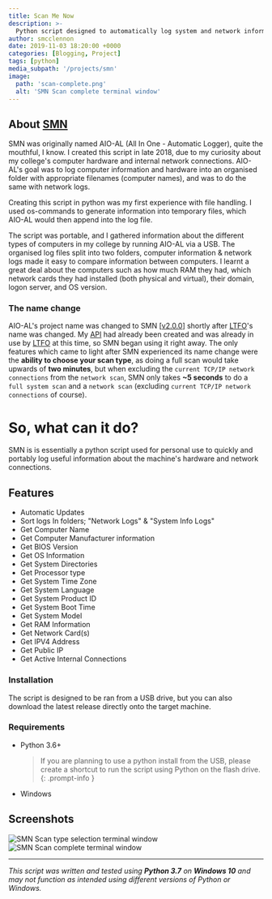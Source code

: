 ```yaml
---
title: Scan Me Now
description: >-
  Python script designed to automatically log system and network information portably.
author: smcclennon
date: 2019-11-03 18:20:00 +0000
categories: [Blogging, Project]
tags: [python]
media_subpath: '/projects/smn'
image:
  path: 'scan-complete.png'
  alt: 'SMN Scan complete terminal window'
---
```


## About [SMN](https://github.com/smcclennon/SMN)

SMN was originally named AIO-AL (All In One - Automatic Logger), quite the mouthful, I know. I created this script in late 2018, due to my curiosity about my college's computer hardware and internal network connections. AIO-AL's goal was to log computer information and hardware into an organised folder with appropriate filenames (computer names), and was to do the same with network logs.

Creating this script in python was my first experience with file handling. I used os-commands to generate information into temporary files, which AIO-AL would then append into the log file.

The script was portable, and I gathered information about the different types of computers in my college by running AIO-AL via a USB. The organised log files split into two folders, computer information & network logs made it easy to compare information between computers. I learnt a great deal about the computers such as how much RAM they had, which network cards they had installed (both physical and virtual), their domain, logon server, and OS version.

### The name change

AIO-AL's project name was changed to SMN \[[v2.0.0](https://github.com/smcclennon/SMN/releases/tag/v2.0.0)\] shortly after [LTFO](LTFO)'s name was changed. My [API](../update/api) had already been created and was already in use by [LTFO](LTFO) at this time, so SMN began using it right away. The only features which came to light after SMN experienced its name change were the **ability to choose your scan type**, as doing a full scan would take upwards of **two minutes**, but when excluding the `current TCP/IP network connections` from the `network scan`, SMN only takes **~5 seconds** to do a `full system scan` and a `network scan` (excluding `current TCP/IP network connections` of course).

# So, what can it do?

SMN is is essentially a python script used for personal use to quickly and portably log useful information about the machine's hardware and network connections.

## Features

*   Automatic Updates
*   Sort logs In folders; "Network Logs" & "System Info Logs"
*   Get Computer Name
*   Get Computer Manufacturer information
*   Get BIOS Version
*   Get OS Information
*   Get System Directories
*   Get Processor type
*   Get System Time Zone
*   Get System Language
*   Get System Product ID
*   Get System Boot Time
*   Get System Model
*   Get RAM Information
*   Get Network Card(s)
*   Get IPV4 Address
*   Get Public IP
*   Get Active Internal Connections

### Installation

The script is designed to be ran from a USB drive, but you can also download the latest release directly onto the target machine.

### Requirements

*   Python 3.6+
    > If you are planning to use a python install from the USB, please create a shortcut to run the script using Python on the flash drive.
    {: .prompt-info }

*   Windows

## Screenshots

![SMN Scan type selection terminal window](scantype.png)
![SMN Scan complete terminal window](scan-complete.png)

- - -

_This script was written and tested using **Python 3.7** on **Windows 10** and may not function as intended using different versions of Python or Windows._